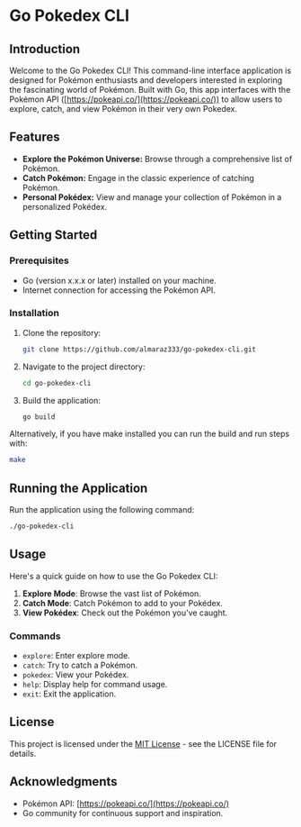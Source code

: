# Go Pokedex CLI

## Introduction

Welcome to the Go Pokedex CLI! This command-line interface application is designed for Pokémon enthusiasts and developers interested in exploring the fascinating world of Pokémon. 
Built with Go, this app interfaces with the Pokémon API ([https://pokeapi.co/](https://pokeapi.co/)) to allow users to explore, catch, and view Pokémon in their very own Pokedex.

## Features

- **Explore the Pokémon Universe:** Browse through a comprehensive list of Pokémon.
- **Catch Pokémon:** Engage in the classic experience of catching Pokémon.
- **Personal Pokédex:** View and manage your collection of Pokémon in a personalized Pokédex.

## Getting Started

### Prerequisites

- Go (version x.x.x or later) installed on your machine.
- Internet connection for accessing the Pokémon API.

### Installation

1. Clone the repository:
   ```bash
   git clone https://github.com/almaraz333/go-pokedex-cli.git
   ```
2. Navigate to the project directory:
   ```bash
   cd go-pokedex-cli
   ```
3. Build the application:
   ```bash
   go build
   ```
Alternatively, if you have make installed you can run the build and run steps with: 
   ```bash
   make
   ```
## Running the Application

Run the application using the following command:
   ```bash
   ./go-pokedex-cli
   ```
## Usage

Here's a quick guide on how to use the Go Pokedex CLI:

1. **Explore Mode**: Browse the vast list of Pokémon.
2. **Catch Mode**: Catch Pokémon to add to your Pokédex.
3. **View Pokédex**: Check out the Pokémon you've caught.

### Commands

- `explore`: Enter explore mode.
- `catch`: Try to catch a Pokémon.
- `pokedex`: View your Pokédex.
- `help`: Display help for command usage.
- `exit`: Exit the application.

## License

This project is licensed under the [MIT License](LICENSE) - see the LICENSE file for details.

## Acknowledgments

- Pokémon API: [https://pokeapi.co/](https://pokeapi.co/)
- Go community for continuous support and inspiration.
